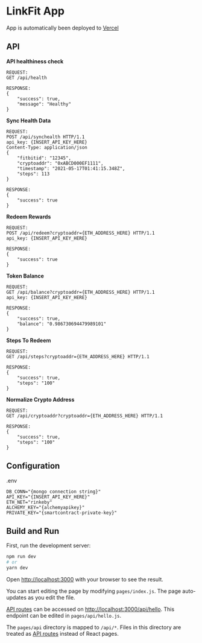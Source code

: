# LinkFit App #
App is automatically been deployed to [Vercel](https://linkfit.vercel.app/)

## API ##

**API healthiness check**
```
REQUEST:
GET /api/health

RESPONSE:
{
    "success": true,
    "message": "Healthy"
}
```

**Sync Health Data**
```
REQUEST:
POST /api/synchealth HTTP/1.1
api_key: {INSERT_API_KEY_HERE}
Content-Type: application/json
{
    "fitbitid": "12345",
    "cryptoaddr": "0xABCD000EF1111",
    "timestamp": "2021-05-17T01:41:15.348Z",
    "steps": 113
}

RESPONSE:
{
    "success": true
}
```

**Redeem Rewards**
```
REQUEST:
POST /api/redeem?cryptoaddr={ETH_ADDRESS_HERE} HTTP/1.1
api_key: {INSERT_API_KEY_HERE}

RESPONSE:
{
    "success": true
}
```

**Token Balance**
```
REQUEST:
GET /api/balance?cryptoaddr={ETH_ADDRESS_HERE} HTTP/1.1
api_key: {INSERT_API_KEY_HERE}

RESPONSE:
{
    "success": true,
    "balance": "0.986730694479989101"
}
```

**Steps To Redeem**
```
REQUEST:
GET /api/steps?cryptoaddr={ETH_ADDRESS_HERE} HTTP/1.1

RESPONSE:
{
    "success": true,
    "steps": "100"
}
```

**Normalize Crypto Address**
```
REQUEST:
GET /api/cryptoaddr?cryptoaddr={ETH_ADDRESS_HERE} HTTP/1.1

RESPONSE:
{
    "success": true,
    "steps": "100"
}
```

## Configuration

.env
```
DB_CONN="{mongo connection string}"
API_KEY="{INSERT_API_KEY_HERE}"
ETH_NET="rinkeby"
ALCHEMY_KEY="{alchemyapikey}"
PRIVATE_KEY="{smartcontract-private-key}"
```

## Build and Run

First, run the development server:

```bash
npm run dev
# or
yarn dev
```

Open [http://localhost:3000](http://localhost:3000) with your browser to see the result.

You can start editing the page by modifying `pages/index.js`. The page auto-updates as you edit the file.

[API routes](https://nextjs.org/docs/api-routes/introduction) can be accessed on [http://localhost:3000/api/hello](http://localhost:3000/api/hello). This endpoint can be edited in `pages/api/hello.js`.

The `pages/api` directory is mapped to `/api/*`. Files in this directory are treated as [API routes](https://nextjs.org/docs/api-routes/introduction) instead of React pages.